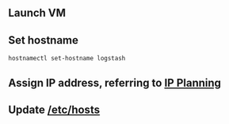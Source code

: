 ## Launch VM

## Set hostname

	hostnamectl set-hostname logstash

## Assign IP address, referring to [IP Planning](IPPlanning.markdown)

## Update [/etc/hosts](samples/hosts/hosts)
